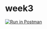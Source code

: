 # week3

[![Run in Postman](https://run.pstmn.io/button.svg)](https://app.getpostman.com/run-collection/3f530963eadf8cc58781?action=collection%2Fimport#?env%5BCSC3916_HW1%5D=W3sia2V5IjoiIiwidmFsdWUiOiIiLCJlbmFibGVkIjp0cnVlLCJ0eXBlIjoiZGVmYXVsdCIsInNlc3Npb25WYWx1ZSI6Int7ZWNob19ib2R5fX0iLCJzZXNzaW9uSW5kZXgiOjB9XQ==)
